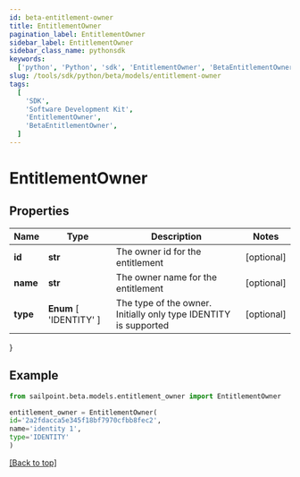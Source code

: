 ```yaml
---
id: beta-entitlement-owner
title: EntitlementOwner
pagination_label: EntitlementOwner
sidebar_label: EntitlementOwner
sidebar_class_name: pythonsdk
keywords:
  ['python', 'Python', 'sdk', 'EntitlementOwner', 'BetaEntitlementOwner']
slug: /tools/sdk/python/beta/models/entitlement-owner
tags:
  [
    'SDK',
    'Software Development Kit',
    'EntitlementOwner',
    'BetaEntitlementOwner',
  ]
---
```


# EntitlementOwner

## Properties

| Name | Type | Description | Notes |
| --- | --- | --- | --- |
| **id** | **str** | The owner id for the entitlement | [optional] |
| **name** | **str** | The owner name for the entitlement | [optional] |
| **type** | **Enum** [ 'IDENTITY' ] | The type of the owner. Initially only type IDENTITY is supported | [optional] |

}

## Example

```python
from sailpoint.beta.models.entitlement_owner import EntitlementOwner

entitlement_owner = EntitlementOwner(
id='2a2fdacca5e345f18bf7970cfbb8fec2',
name='identity 1',
type='IDENTITY'
)

```

[[Back to top]](#)
